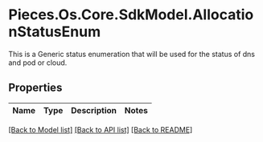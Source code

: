 # Pieces.Os.Core.SdkModel.AllocationStatusEnum
This is a Generic status enumeration that will be used for the status of dns and pod or cloud.

## Properties

Name | Type | Description | Notes
------------ | ------------- | ------------- | -------------

[[Back to Model list]](../README.md#documentation-for-models) [[Back to API list]](../README.md#documentation-for-api-endpoints) [[Back to README]](../README.md)

